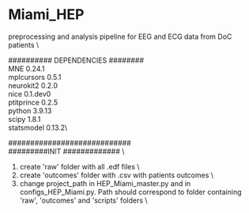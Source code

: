 # Miami_HEP

preprocessing and analysis pipeline for EEG and ECG data from DoC patients \

########## DEPENDENCIES ########\
MNE 0.24.1\
mplcursors  0.5.1\
neurokit2 0.2.0\
nice 0.1.dev0\
ptitprince 0.2.5\
python 3.9.13\
scipy 1.8.1\
statsmodel 0.13.2\

############################ \
#########INIT ############# \

1) create 'raw' folder with all .edf files \
2) create 'outcomes' folder with .csv with patients outcomes \
3) change project_path in HEP_Miami_master.py and in configs_HEP_Miami.py. Path should correspond to folder containing 'raw', 'outcomes' and 'scripts' folders \



